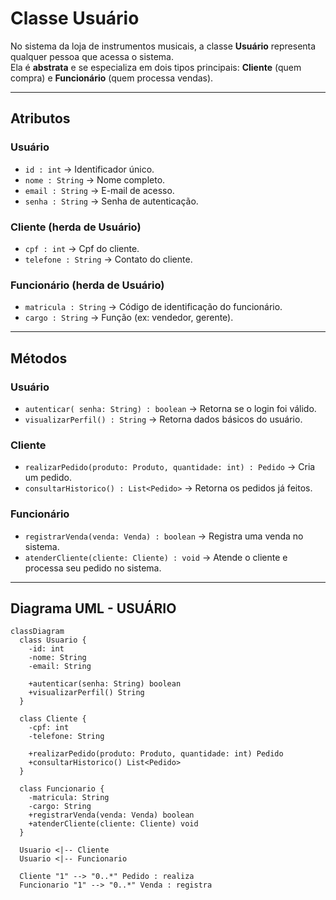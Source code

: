 # Classe Usuário

No sistema da loja de instrumentos musicais, a classe **Usuário** representa qualquer pessoa que acessa o sistema.  
Ela é **abstrata** e se especializa em dois tipos principais: **Cliente** (quem compra) e **Funcionário** (quem processa vendas).

---

## Atributos
### Usuário
- `id : int` → Identificador único.  
- `nome : String` → Nome completo.  
- `email : String` → E-mail de acesso.  
- `senha : String` → Senha de autenticação.  

### Cliente (herda de Usuário)
- `cpf : int` → Cpf do cliente.  
- `telefone : String` → Contato do cliente.  

### Funcionário (herda de Usuário)
- `matricula : String` → Código de identificação do funcionário.  
- `cargo : String` → Função (ex: vendedor, gerente).  

---

## Métodos
### Usuário
- `autenticar( senha: String) : boolean` → Retorna se o login foi válido.  
- `visualizarPerfil() : String` → Retorna dados básicos do usuário.  

### Cliente
- `realizarPedido(produto: Produto, quantidade: int) : Pedido` → Cria um pedido.  
- `consultarHistorico() : List<Pedido>` → Retorna os pedidos já feitos.  

### Funcionário
- `registrarVenda(venda: Venda) : boolean` → Registra uma venda no sistema.  
- `atenderCliente(cliente: Cliente) : void` → Atende o cliente e processa seu pedido no sistema.  

---

## Diagrama UML - USUÁRIO

```mermaid
classDiagram
  class Usuario {
    -id: int
    -nome: String
    -email: String
   
    +autenticar(senha: String) boolean
    +visualizarPerfil() String
  }

  class Cliente {
    -cpf: int
    -telefone: String
    
    +realizarPedido(produto: Produto, quantidade: int) Pedido
    +consultarHistorico() List<Pedido>
  }

  class Funcionario {
    -matricula: String
    -cargo: String
    +registrarVenda(venda: Venda) boolean
    +atenderCliente(cliente: Cliente) void
  }

  Usuario <|-- Cliente
  Usuario <|-- Funcionario

  Cliente "1" --> "0..*" Pedido : realiza
  Funcionario "1" --> "0..*" Venda : registra



